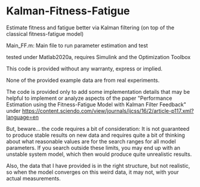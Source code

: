 # Kalman-Fitness-Fatigue
Estimate fitness and fatigue better via Kalman filtering (on top of the classical fitness-fatigue model)

Main_FF.m: 
  Main file to run parameter estimation and test

tested under Matlab2020a, requires Simulink and the Optimization Toolbox

This code is provided without any warranty, express or implied.

None of the provided example data are from real experiments.

The code is provided only to add some implementation details that may be helpful to implement or analyze aspects of
the paper "Performance Estimation using the Fitness-Fatigue Model with Kalman Filter Feedback" under 
https://content.sciendo.com/view/journals/ijcss/16/2/article-p117.xml?language=en 

But, beware... the code requires a bit of consideration: It is not guaranteed to produce stable results on new data and requires quite a bit of thinking about what reasonable values are for the search ranges for all model parameters. If you search outside these limits, you may end up with an unstable system model, which then would produce quite unrealistic results.

Also, the data that I have provided is in the right structure, but not realistic, so when the model converges on this weird data, it may not, with your actual measurements.
